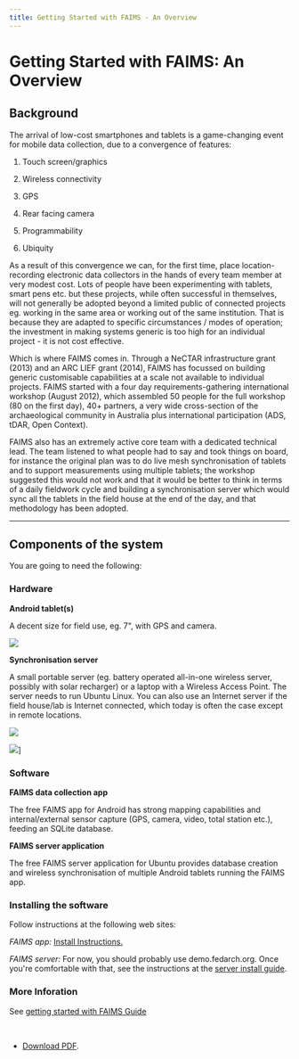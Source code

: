 ```yaml
---
title: Getting Started with FAIMS - An Overview
---
```


# Getting Started with FAIMS: An Overview

## Background

The arrival of low-cost smartphones and tablets is a game-changing
event for mobile data collection, due to a
convergence of
features:

1.  Touch screen/graphics

2.  Wireless connectivity

3.  GPS

4.  Rear facing camera

5.  Programmability

6.  Ubiquity

As a result of this convergence we can, for the first time, place
location-recording electronic data collectors in the hands of every team
member at very modest cost. Lots of people have been experimenting with
tablets, smart pens etc. but these projects, while often successful in
themselves, will not generally be adopted beyond a limited public of
connected projects eg. working in the same area or working out of the
same institution. That is because they are adapted to specific
circumstances / modes of operation; the investment in making systems
generic is too high for an individual project - it is not cost
effective.

Which is where FAIMS comes in. Through a NeCTAR infrastructure
grant (2013) and an ARC LIEF grant (2014), FAIMS has focussed on building generic customisable capabilities at a scale not available to individual projects. FAIMS started with a four day requirements-gathering international workshop (August 2012), which assembled 50 people for the full workshop (80 on the first day), 40+ partners, a very wide cross-section of the archaeological community in Australia plus international participation (ADS, tDAR, Open Context).

FAIMS also has an extremely active core team with a dedicated technical
lead. The team listened to what people had to say and took things on
board, for instance the original plan was to do live mesh synchronisation of tablets and to support measurements using multiple tablets; the workshop suggested this would not work and that it would be better to think in terms of a daily fieldwork cycle and building a synchronisation server which would sync all the tablets in the field house at the end of the day, and that methodology has been adopted.

------------------------------------------------------------------------

## Components of the system

You are going to need the following:

### Hardware

**Android tablet(s)**

A decent size for field use, eg. 7\", with GPS and
camera. 

![](https://encrypted-tbn0.gstatic.com/images?q=tbn:ANd9GcSeq9d-b2wJastJ3DVuiTWQqQ5phyW2_nrjX7qVAWAOb8s7kYLt)

**Synchronisation server**

A small portable server (eg. battery operated all-in-one wireless
server, possibly with solar recharger) or a laptop with a Wireless
Access Point. The server needs to run Ubuntu Linux. You can also use an
Internet server if the field house/lab is Internet connected, which
today is often the case except in remote
locations.

![](http://www.simplybetterit.com.au/media/catalog/product/cache/1/image/9df78eab33525d08d6e5fb8d27136e95/e/b/eb10071_2.jpg)

![](http://www.solarjoos.com/wp-content/uploads/2010/06/product-image-4.jpg)]

### Software

**FAIMS data collection app**


The free FAIMS app for Android has strong mapping capabilities and
internal/external sensor capture (GPS, camera, video, total station
etc.), feeding an SQLite database.


**FAIMS server application**

The free FAIMS server application for Ubuntu provides database creation
and wireless synchronisation of multiple Android tablets running the
FAIMS app.



### Installing the software

Follow instructions at the following web sites:

*FAIMS app:* [Install Instructions.](../MobileUser/Getting+Started)

*FAIMS server:* For now, you should probably use
demo.fedarch.org. Once you're comfortable with that, see the
instructions at the [server install guide](../Install+and+Run+the+FAIMS+Server).



### More Inforation

See [getting started with FAIMS Guide](../MobileUser/Get+to+know+FAIMS+with+the+Demo+Library)

 
-  [Download PDF](attachments\3014705_attachments_FAIMS-GettingstartedwithFAIMS-anoverview-150814-0336-6.pdf).

